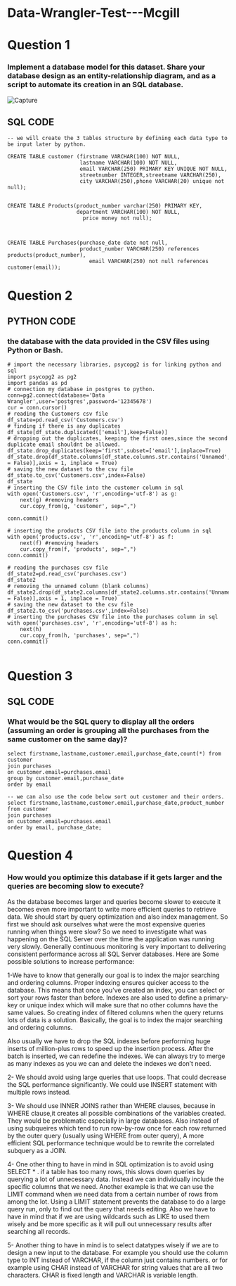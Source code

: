 # Data-Wrangler-Test---Mcgill
# Question 1
### Implement a database model for this dataset. Share your database design as an entity-relationship diagram, and as a script to automate its creation in an SQL database.
![Capture](https://user-images.githubusercontent.com/93660460/142931607-dcf266c3-3d99-4093-9d3c-6cdbff2f0f0b.JPG)

## SQL CODE

```
-- we will create the 3 tables structure by defining each data type to be input later by python.

CREATE TABLE customer (firstname VARCHAR(100) NOT NULL,
                       lastname VARCHAR(100) NOT NULL,
                       email VARCHAR(250) PRIMARY KEY UNIQUE NOT NULL,	
                       streetnumber INTEGER,streetname VARCHAR(250),
                       city VARCHAR(250),phone VARCHAR(20) unique not null);


CREATE TABLE Products(product_number varchar(250) PRIMARY KEY,
                      department VARCHAR(100) NOT NULL,
	                    price money not null);



CREATE TABLE Purchases(purchase_date date not null,
                       product_number VARCHAR(250) references products(product_number),
	                      email VARCHAR(250) not null references customer(email));
```

# Question 2
## PYTHON CODE
### the database with the data provided in the CSV files using Python or Bash.
```
# import the necessary libraries, psycopg2 is for linking python and sql
import psycopg2 as pg2
import pandas as pd
# connection my database in postgres to python.
conn=pg2.connect(database='Data Wrangler',user='postgres',password='12345678')
cur = conn.cursor()
# reading the Customers csv file 
df_state=pd.read_csv('Customers.csv')
# finding if there is any duplicates
df_state[df_state.duplicated(['email'],keep=False)]
# dropping out the duplicates, keeping the first ones,since the second duplicate email shouldnt be allowed.
df_state.drop_duplicates(keep='first',subset=['email'],inplace=True)
df_state.drop(df_state.columns[df_state.columns.str.contains('Unnamed',case = False)],axis = 1, inplace = True)
# saving the new dataset to the csv file
df_state.to_csv('Customers.csv',index=False)
df_state
# inserting the CSV file into the customer column in sql
with open('Customers.csv', 'r',encoding='utf-8') as g:
    next(g) #removing headers
    cur.copy_from(g, 'customer', sep=",")

conn.commit()

# inserting the products CSV file into the products column in sql
with open('products.csv', 'r',encoding='utf-8') as f:
    next(f) #removing headers
    cur.copy_from(f, 'products', sep=",")
conn.commit()

# reading the purchases csv file 
df_state2=pd.read_csv('purchases.csv')
df_state2
# removing the unnamed column (blank columns)
df_state2.drop(df_state2.columns[df_state2.columns.str.contains('Unnamed',case = False)],axis = 1, inplace = True)
# saving the new dataset to the csv file
df_state2.to_csv('purchases.csv',index=False)
# inserting the purchases CSV file into the purchases column in sql
with open('purchases.csv', 'r',encoding='utf-8') as h:
    next(h)
    cur.copy_from(h, 'purchases', sep=",")
conn.commit()


```
# Question 3
## SQL CODE
### What would be the SQL query to display all the orders (assuming an order is grouping all the purchases from the same customer on the same day)?
```
select firstname,lastname,customer.email,purchase_date,count(*) from customer
join purchases
on customer.email=purchases.email
group by customer.email,purchase_date
order by email

-- we can also use the code below sort out customer and their orders.
select firstname,lastname,customer.email,purchase_date,product_number from customer
join purchases
on customer.email=purchases.email
order by email, purchase_date;
```

# Question 4
### How would you optimize this database if it gets larger and the queries are becoming slow to execute?

As the database becomes larger and queries become slower to execute it becomes even more important to write more efficient queries to retrieve data. We should start by query optimization and also index management. So first we should ask ourselves what were the most expensive queries running when things were slow? So we need to investigate what was happening on the SQL Server over the time the application was running very slowly. Generally continuous monitoring is very important to delivering consistent performance across all SQL Server databases.
Here are Some possible solutions to increase performance: 

1-We have to know that generally our goal is to index the major searching and ordering columns.  Proper indexing ensures quicker access to the database. This means that once you’ve created an index, you can select or sort your rows faster than before. Indexes are also used to define a primary-key or unique index which will make sure that no other columns have the same values. So creating index of filtered columns when the query returns lots of data is a solution. Basically, the goal is to index the major searching and ordering columns.

Also usually we have to drop the SQL indexes before performing huge inserts of million-plus rows to speed up the insertion process. After the batch is inserted, we can redefine the indexes. We can always try to merge as many indexes as you we can and delete the indexes we don’t need.

2- We should avoid using large queries that use loops. That could decrease the SQL performance significantly. We could use INSERT statement with multiple rows instead.

3- We should use INNER JOINS rather than WHERE clauses, because in WHERE clause,it creates all possible combinations of the variables created. They would be problematic especially in large databases. 
Also instead of using subqueires which tend to run row-by-row once for each row returned by the outer query (usually using WHERE from outer query), A more efficient SQL performance technique would be to rewrite the correlated subquery as a JOIN.

4- One other thing to have in mind in SQL optimization is to avoid using SELECT * . if a table has too many rows, this slows down queries by querying a lot of unnecessary data. Instead we can individually include the specific columns that we need.  Another example is that we can use the LIMIT command when we need data from a certain number of rows from among the lot.  Using a LIMIT statement prevents the database to do a large query run, only to find out the query that needs editing. Also we have to have 
in mind that if we are using wildcards such as LIKE to used them wisely and be more specific as it will pull out unnecessary results after searching all records.

5- Another thing to have in mind is to select datatypes wisely if we are to design a new input to the database. For example you should use the column type to INT instead of VARCHAR, if the column just contains numbers. or for example using CHAR instead of VARCHAR for string values that are all two characters. CHAR is fixed length and VARCHAR is variable length. 

